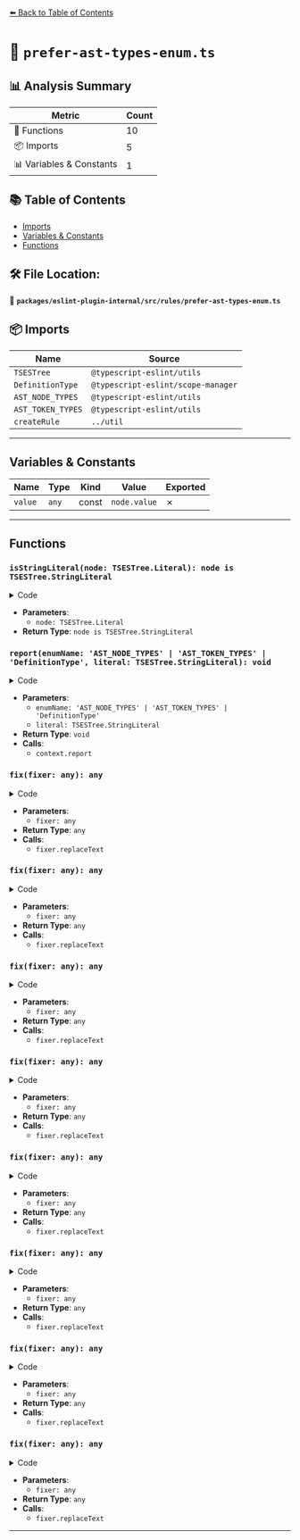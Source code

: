 [⬅️ Back to Table of Contents](../../../../index.md)

# 📄 `prefer-ast-types-enum.ts`

## 📊 Analysis Summary

| Metric | Count |
|--------|-------|
| 🔧 Functions | 10 |
| 📦 Imports | 5 |
| 📊 Variables & Constants | 1 |

## 📚 Table of Contents

- [Imports](#imports)
- [Variables & Constants](#variables-constants)
- [Functions](#functions)

## 🛠️ File Location:
📂 **`packages/eslint-plugin-internal/src/rules/prefer-ast-types-enum.ts`**

## 📦 Imports

| Name | Source |
|------|--------|
| `TSESTree` | `@typescript-eslint/utils` |
| `DefinitionType` | `@typescript-eslint/scope-manager` |
| `AST_NODE_TYPES` | `@typescript-eslint/utils` |
| `AST_TOKEN_TYPES` | `@typescript-eslint/utils` |
| `createRule` | `../util` |


---

## Variables & Constants

| Name | Type | Kind | Value | Exported |
|------|------|------|-------|----------|
| `value` | `any` | const | `node.value` | ✗ |


---

## Functions

### `isStringLiteral(node: TSESTree.Literal): node is TSESTree.StringLiteral`

<details><summary>Code</summary>

```ts
(
  node: TSESTree.Literal,
): node is TSESTree.StringLiteral => typeof node.value === 'string'
```
</details>

- **Parameters**:
  - `node: TSESTree.Literal`
- **Return Type**: `node is TSESTree.StringLiteral`
### `report(enumName: 'AST_NODE_TYPES' | 'AST_TOKEN_TYPES' | 'DefinitionType', literal: TSESTree.StringLiteral): void`

<details><summary>Code</summary>

```ts
(
      enumName: 'AST_NODE_TYPES' | 'AST_TOKEN_TYPES' | 'DefinitionType',
      literal: TSESTree.StringLiteral,
    ): void =>
      context.report({
        node: literal,
        messageId: 'preferEnum',
        data: { enumName, literal: literal.value },
        fix: fixer =>
          fixer.replaceText(literal, `${enumName}.${literal.value}`),
      })
```
</details>

- **Parameters**:
  - `enumName: 'AST_NODE_TYPES' | 'AST_TOKEN_TYPES' | 'DefinitionType'`
  - `literal: TSESTree.StringLiteral`
- **Return Type**: `void`
- **Calls**:
  - `context.report`
### `fix(fixer: any): any`

<details><summary>Code</summary>

```ts
fixer =>
          fixer.replaceText(literal, `${enumName}.${literal.value}`)
```
</details>

- **Parameters**:
  - `fixer: any`
- **Return Type**: `any`
- **Calls**:
  - `fixer.replaceText`
### `fix(fixer: any): any`

<details><summary>Code</summary>

```ts
fixer =>
          fixer.replaceText(literal, `${enumName}.${literal.value}`)
```
</details>

- **Parameters**:
  - `fixer: any`
- **Return Type**: `any`
- **Calls**:
  - `fixer.replaceText`
### `fix(fixer: any): any`

<details><summary>Code</summary>

```ts
fixer =>
          fixer.replaceText(literal, `${enumName}.${literal.value}`)
```
</details>

- **Parameters**:
  - `fixer: any`
- **Return Type**: `any`
- **Calls**:
  - `fixer.replaceText`
### `fix(fixer: any): any`

<details><summary>Code</summary>

```ts
fixer =>
          fixer.replaceText(literal, `${enumName}.${literal.value}`)
```
</details>

- **Parameters**:
  - `fixer: any`
- **Return Type**: `any`
- **Calls**:
  - `fixer.replaceText`
### `fix(fixer: any): any`

<details><summary>Code</summary>

```ts
fixer =>
          fixer.replaceText(literal, `${enumName}.${literal.value}`)
```
</details>

- **Parameters**:
  - `fixer: any`
- **Return Type**: `any`
- **Calls**:
  - `fixer.replaceText`
### `fix(fixer: any): any`

<details><summary>Code</summary>

```ts
fixer =>
          fixer.replaceText(literal, `${enumName}.${literal.value}`)
```
</details>

- **Parameters**:
  - `fixer: any`
- **Return Type**: `any`
- **Calls**:
  - `fixer.replaceText`
### `fix(fixer: any): any`

<details><summary>Code</summary>

```ts
fixer =>
          fixer.replaceText(literal, `${enumName}.${literal.value}`)
```
</details>

- **Parameters**:
  - `fixer: any`
- **Return Type**: `any`
- **Calls**:
  - `fixer.replaceText`
### `fix(fixer: any): any`

<details><summary>Code</summary>

```ts
fixer =>
          fixer.replaceText(literal, `${enumName}.${literal.value}`)
```
</details>

- **Parameters**:
  - `fixer: any`
- **Return Type**: `any`
- **Calls**:
  - `fixer.replaceText`

---